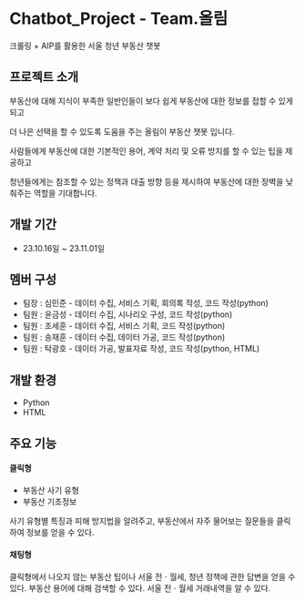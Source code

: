 # Chatbot_Project - Team.올림
크롤링 + AIP를 활용한 서울 청년 부동산 챗봇

## 프로젝트 소개
부동산에 대해 지식이 부족한 일반인들이 보다 쉽게 부동산에 대한 정보를 접할 수 있게 되고

더 나은 선택을 할 수 있도록 도움을 주는 올림이 부동산 챗봇 입니다.

사람들에게 부동산에 대한 기본적인 용어, 계약 처리 및 오류 방지를 할 수 있는 팁을 제공하고

청년들에게는 참조할 수 있는 정책과 대출 방향 등을 제시하여 부동산에 대한 장벽을 낮춰주는 역할을 기대합니다.


## 개발 기간
- 23.10.16일 ~ 23.11.01일

## 멤버 구성
- 팀장 : 심민준  - 데이터 수집, 서비스 기획, 회의록 작성, 코드 작성(python)
- 팀원 : 윤금성  - 데이터 수집, 시나리오 구성, 코드 작성(python)
- 팀원 : 조세훈  - 데이터 수집, 서비스 기획, 코드 작성(python)
- 팀원 : 송재훈  - 데이터 수집, 데이터 가공, 코드 작성(python)
- 팀원 : 탁광호  - 데이터 가공, 발표자료 작성, 코드 작성(python, HTML)

## 개발 환경
- Python
- HTML

## 주요 기능
#### 클릭형
  - 부동산 사기 유형
  - 부동산 기초정보
 

사기 유형별 특징과 피해 방지법을 알려주고, 부동산에서 자주 물어보는 질문들을 클릭하여 정보를 얻을 수 있다.


#### 채팅형


클릭형에서 나오지 않는 부동산 팁이나 서울 전ㆍ월세, 청년 정책에 관한 답변을 얻을 수 있다.
부동산 용어에 대해 검색할 수 있다.
서울 전ㆍ월세 거래내역을 알 수 있다.

